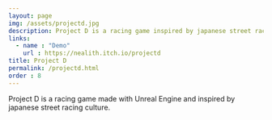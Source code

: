 ```yaml
---
layout: page
img: /assets/projectd.jpg
description: Project D is a racing game inspired by japanese street racing culture.
links:
  - name : "Demo"
    url : https://nealith.itch.io/projectd
title: Project D
permalink: /projectd.html
order : 8
---
```


Project D is a racing game made with Unreal Engine and inspired by japanese street racing culture.
